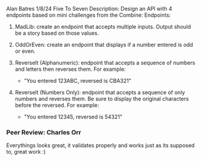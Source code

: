 Alan Batres
1/8/24
Five To Seven
Description:
Design an API with 4 endpoints based on mini challenges from the Combine:
Endpoints:
1. MadLib: create an endpoint that accepts multiple inputs.  Output should be a story based on those values.

2. OddOrEven: create an endpoint that displays if a number entered is odd or even.

3. ReverseIt (Alphanumeric): endpoint that accepts a sequence of numbers and letters then reverses them.  For example:
     - "You entered 123ABC, reversed is CBA321"

4. ReverseIt (Numbers Only): endpoint that accepts a sequence of only numbers and reverses them.  Be sure to display the original characters before the reversed.  For example:
     - "You entered 12345, reversed is 54321"
### Peer Review:  Charles Orr
Everythings looks great, it validates properly and works just as its supposed to, great work :)
